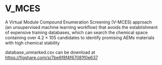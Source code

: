 # V_MCES
A Virtual Module Compound Enumeration Screening (V-MCES) approach (an unsupervised machine learning workflow) that avoids the establishment of expensive training databases, which can search the chemical space containing over 4.2 × 105 candidates to identify promising AEMs materials with high chemical stability

database_unmarked.csv can be download at https://figshare.com/s/7be6f8f4f67081f0e637
